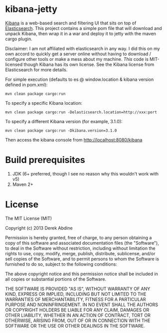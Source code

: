 kibana-jetty
============

[Kibana](http://www.elasticsearch.org/overview/kibana/) is a web-based search and filtering UI that sits on top of [Elasticsearch](http://www.elasticsearch.org/). This project contains a simple pom file that will download and unpack Kibana, then wrap it in a war and deploy it to jetty with the maven cargo plugin.

Disclaimer: I am not affiliated with elasticsearch in any way. I did this on my own accord to quickly get a server online without having to download / configure other tools or make a mess about my machine. *This* code is MIT-licensed though Kibana has its own license. See the Kibana license from Elasticsearch for more details.

For simple execution (defaults to es @ window.location & kibana version defined in pom.xml):

    mvn clean package cargo:run

To specify a specific Kibana location:

    mvn clean package cargo:run -Delasticsearch.location=http://xxx:port 

To specify a different Kibana version (for example, 3.1.0):

    mvn clean package cargo:run -Dkibana.version=3.1.0

Then access the kibana console from [http://localhost:8080/kibana](http://localhost:8080/kibana)

Build prerequisites
=============
1. JDK (6+ preferred, though I see no reason why this wouldn't work with v5)
2. Maven 2+

License
=======

The MIT License (MIT)

Copyright (c) 2013 Derek Abdine

Permission is hereby granted, free of charge, to any person obtaining a copy
of this software and associated documentation files (the "Software"), to deal
in the Software without restriction, including without limitation the rights
to use, copy, modify, merge, publish, distribute, sublicense, and/or sell
copies of the Software, and to permit persons to whom the Software is
furnished to do so, subject to the following conditions:

The above copyright notice and this permission notice shall be included in
all copies or substantial portions of the Software.

THE SOFTWARE IS PROVIDED "AS IS", WITHOUT WARRANTY OF ANY KIND, EXPRESS OR
IMPLIED, INCLUDING BUT NOT LIMITED TO THE WARRANTIES OF MERCHANTABILITY,
FITNESS FOR A PARTICULAR PURPOSE AND NONINFRINGEMENT. IN NO EVENT SHALL THE
AUTHORS OR COPYRIGHT HOLDERS BE LIABLE FOR ANY CLAIM, DAMAGES OR OTHER
LIABILITY, WHETHER IN AN ACTION OF CONTRACT, TORT OR OTHERWISE, ARISING FROM,
OUT OF OR IN CONNECTION WITH THE SOFTWARE OR THE USE OR OTHER DEALINGS IN
THE SOFTWARE.
